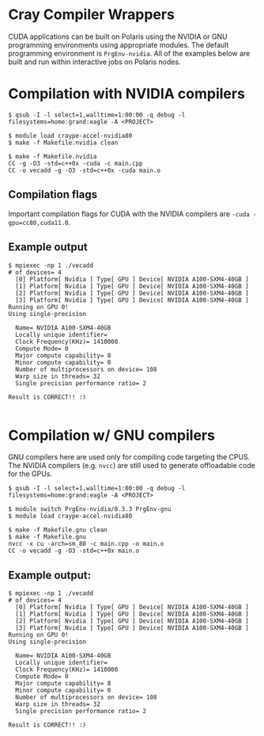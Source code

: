 # Cray Compiler Wrappers
CUDA applications can be built on Polaris using the NVIDIA or GNU programming environments using appropriate modules. The default programming environment is `PrgEnv-nvidia`. All of the examples below are built and run within interactive jobs on Polaris nodes.

# Compilation with NVIDIA compilers
```
$ qsub -I -l select=1,walltime=1:00:00 -q debug -l filesystems=home:grand:eagle -A <PROJECT>

$ module load craype-accel-nvidia80
$ make -f Makefile.nvidia clean

$ make -f Makefile.nvidia
CC -g -O3 -std=c++0x -cuda -c main.cpp
CC -o vecadd -g -O3 -std=c++0x -cuda main.o 
```
## Compilation flags
Important compilation flags for CUDA with the NVIDIA compilers are `-cuda -gpu=cc80,cuda11.0`.

## Example output
```
$ mpiexec -np 1 ./vecadd 
# of devices= 4
  [0] Platform[ Nvidia ] Type[ GPU ] Device[ NVIDIA A100-SXM4-40GB ]
  [1] Platform[ Nvidia ] Type[ GPU ] Device[ NVIDIA A100-SXM4-40GB ]
  [2] Platform[ Nvidia ] Type[ GPU ] Device[ NVIDIA A100-SXM4-40GB ]
  [3] Platform[ Nvidia ] Type[ GPU ] Device[ NVIDIA A100-SXM4-40GB ]
Running on GPU 0!
Using single-precision

  Name= NVIDIA A100-SXM4-40GB
  Locally unique identifier= 
  Clock Frequency(KHz)= 1410000
  Compute Mode= 0
  Major compute capability= 8
  Minor compute capability= 0
  Number of multiprocessors on device= 108
  Warp size in threads= 32
  Single precision performance ratio= 2

Result is CORRECT!! :)


```
# Compilation w/ GNU compilers
GNU compilers here are used only for compiling code targeting the CPUS. The NVIDIA compilers (e.g. `nvcc`) are still used to generate offloadable code for the GPUs.
```
$ qsub -I -l select=1,walltime=1:00:00 -q debug -l filesystems=home:grand:eagle -A <PROJECT>

$ module switch PrgEnv-nvidia/8.3.3 PrgEnv-gnu
$ module load craype-accel-nvidia80

$ make -f Makefile.gnu clean
$ make -f Makefile.gnu
nvcc -x cu -arch=sm_80 -c main.cpp -o main.o
CC -o vecadd -g -O3 -std=c++0x main.o 
```
## Example output:
```
$ mpiexec -np 1 ./vecadd 
# of devices= 4
  [0] Platform[ Nvidia ] Type[ GPU ] Device[ NVIDIA A100-SXM4-40GB ]
  [1] Platform[ Nvidia ] Type[ GPU ] Device[ NVIDIA A100-SXM4-40GB ]
  [2] Platform[ Nvidia ] Type[ GPU ] Device[ NVIDIA A100-SXM4-40GB ]
  [3] Platform[ Nvidia ] Type[ GPU ] Device[ NVIDIA A100-SXM4-40GB ]
Running on GPU 0!
Using single-precision

  Name= NVIDIA A100-SXM4-40GB
  Locally unique identifier= 
  Clock Frequency(KHz)= 1410000
  Compute Mode= 0
  Major compute capability= 8
  Minor compute capability= 0
  Number of multiprocessors on device= 108
  Warp size in threads= 32
  Single precision performance ratio= 2

Result is CORRECT!! :)
```
